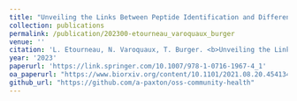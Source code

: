 ```yaml
---
title: "Unveiling the Links Between Peptide Identification and Differential Analysis FDR Controls by Means of a Practical Introduction to Knockoff Filters"
collection: publications
permalink: /publication/202300-etourneau_varoquaux_burger
venue: ''
citation: 'L. Etourneau, N. Varoquaux, T. Burger. <b>Unveiling the Links Between Peptide Identification and Differential Analysis FDR Controls by Means of a Practical Introduction to Knockoff Filters</b>, <i></i> 2023'
year: '2023'
paperurl: 'https://link.springer.com/10.1007/978-1-0716-1967-4_1'
oa_paperurl: "https://www.biorxiv.org/content/10.1101/2021.08.20.454134v1.full"
github_url: "https://github.com/a-paxton/oss-community-health"
---
```

